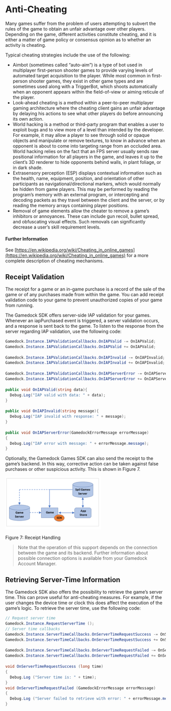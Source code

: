 # Anti-Cheating

Many games suffer from the problem of users attempting to subvert the rules of the game to obtain an unfair advantage over other players. Depending on the game, different activities constitute cheating, and it is either a matter of game policy or consensus opinion as to whether an activity is cheating.

Typical cheating strategies include the use of the following:
* Aimbot (sometimes called “auto-aim”) is a type of bot used in multiplayer first-person shooter games to provide varying levels of automated target acquisition to the player. While most common in first-person shooter games, they exist in other game types and are sometimes used along with a TriggerBot, which shoots automatically when an opponent appears within the field-of-view or aiming reticule of the player.
* Look-ahead cheating is a method within a peer-to-peer multiplayer gaming architecture where the cheating client gains an unfair advantage by delaying his actions to see what other players do before announcing its own action.
* World hacking is a method or third-party program that enables a user to exploit bugs and to view more of a level than intended by the developer. For example, it may allow a player to see through solid or opaque objects and manipulate or remove textures, to know in advance when an opponent is about to come into targeting range from an occluded area. World hacking relies on the fact that an FPS server usually sends raw positional information for all players in the game, and leaves it up to the client’s 3D renderer to hide opponents behind walls, in plant foliage, or in dark shade.
* Extrasensory perception (ESP) displays contextual information such as the health, name, equipment, position, and orientation of other participants as navigational/directional markers, which would normally be hidden from game players. This may be performed by reading the program’s memory with an external program, or intercepting and decoding packets as they travel between the client and the server, or by reading the memory arrays containing player positions.
* Removal of game elements allow the cheater to remove a game’s inhibitors or annoyances. These can include gun recoil, bullet spread, and obfuscating visual effects. Such removals can significantly decrease a user’s skill requirement levels.

#### Further Information

See [https://en.wikipedia.org/wiki/Cheating_in_online_games](https://en.wikipedia.org/wiki/Cheating_in_online_games) for a more complete description of cheating mechanisms.

## Receipt Validation

The receipt for a game or an in-game purchase is a record of the sale of the game or of any purchases made from within the game. You can add receipt validation code to your game to prevent unauthorized copies of your game from running.

The Gamedock SDK offers server-side IAP validation for your games. Whenever an iapPurchased event is triggered, a server validation occurs, and a response is sent back to the game. To listen to the response from the server regarding IAP validation, use the following code:

~~~C#
Gamedock.Instance.IAPValidationCallbacks.OnIAPValid -= OnIAPValid;
Gamedock.Instance.IAPValidationCallbacks.OnIAPValid += OnIAPValid;

Gamedock.Instance.IAPValidationCallbacks.OnIAPInvalid -= OnIAPInvalid;
Gamedock.Instance.IAPValidationCallbacks.OnIAPInvalid += OnIAPInvalid;

Gamedock.Instance.IAPValidationCallbacks.OnIAPServerError -= OnIAPServerError;
Gamedock.Instance.IAPValidationCallbacks.OnIAPServerError += OnIAPServerError;

public void OnIAPValid(string data){
  Debug.Log("IAP valid with data: " + data);
}

public void OnIAPInvalid(string message){
  Debug.Log("IAP invalid with response: " + message);
}

public void OnIAPServerError(GamedockErrorMessage errorMessage)
{
  Debug.Log("IAP error with message: " + errorMessage.message);
}
~~~

Optionally, the Gamedock Games SDK can also send the receipt to the game’s backend. In this way, corrective action can be taken against false purchases or other suspicious activity. This is shown in Figure 7.

![github pages](_images/receipt_validation-300x167.png)

Figure 7: Receipt Handling

> Note that the operation of this support depends on the connection between the game and its backend. Further information about possible connection options is available from your Gamedock Account Manager.

## Retrieving Server-Time Information

The Gamedock SDK also offers the possibility to retrieve the game’s server time. This can prove useful for anti-cheating measures. For example, if the user changes the device time or clock this does affect the execution of the game’s logic. To retrieve the server time, use the following code:

~~~C#
// Request server time
Gamedock.Instance.RequestServerTime ();
// Server time callbacks
Gamedock.Instance.ServerTimeCallbacks.OnServerTimeRequestSuccess -= OnServerTimeRequestSuccess;
Gamedock.Instance.ServerTimeCallbacks.OnServerTimeRequestSuccess += OnServerTimeRequestSuccess;

Gamedock.Instance.ServerTimeCallbacks.OnServerTimeRequestFailed -= OnServerTimeRequestFailed;
Gamedock.Instance.ServerTimeCallbacks.OnServerTimeRequestFailed += OnServerTimeRequestFailed;

void OnServerTimeRequestSuccess (long time)
{
  Debug.Log ("Server time is: " + time);
}
void OnServerTimeRequestFailed (GamedockErrorMessage errorMessage)
{
  Debug.Log ("Server failed to retrieve with error: " + errorMessage.message);
}
~~~